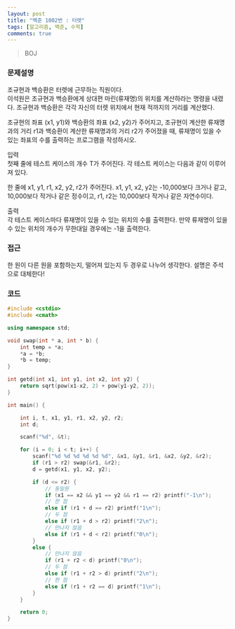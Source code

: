 ```yaml
---
layout: post
title: "백준 1002번 : 터렛"
tags: [알고리즘, 백준, 수학]
comments: true
---
```


> BOJ  

### 문제설명  
조규현과 백승환은 터렛에 근무하는 직원이다.  
이석원은 조규현과 백승환에게 상대편 마린(류재명)의 위치를 계산하라는 명령을 내렸다. 조규현과 백승환은 각각 자신의 터렛 위치에서 현재 적까지의 거리를 계산했다.  

조규현의 좌표 (x1, y1)와 백승환의 좌표 (x2, y2)가 주어지고, 조규현이 계산한 류재명과의 거리 r1과 백승환이 계산한 류재명과의 거리 r2가 주어졌을 때, 류재명이 있을 수 있는 좌표의 수를 출력하는 프로그램을 작성하시오.  

입력  
첫째 줄에 테스트 케이스의 개수 T가 주어진다. 각 테스트 케이스는 다음과 같이 이루어져 있다.  

한 줄에 x1, y1, r1, x2, y2, r2가 주어진다. x1, y1, x2, y2는 -10,000보다 크거나 같고, 10,000보다 작거나 같은 정수이고, r1, r2는 10,000보다 작거나 같은 자연수이다.  

출력  
각 테스트 케이스마다 류재명이 있을 수 있는 위치의 수를 출력한다. 만약 류재명이 있을 수 있는 위치의 개수가 무한대일 경우에는 -1을 출력한다.  

### 접근  
한 원이 다른 원을 포함하는지, 떨어져 있는지 두 경우로 나누어 생각한다. 설명은 주석으로 대체한다!  

### 코드  
~~~c++
#include <cstdio>
#include <cmath>

using namespace std;

void swap(int * a, int * b) {
    int temp = *a;
    *a = *b;
    *b = temp;
}

int getd(int x1, int y1, int x2, int y2) {
    return sqrt(pow(x1-x2, 2) + pow(y1-y2, 2));
}

int main() {

    int i, t, x1, y1, r1, x2, y2, r2;
    int d;

    scanf("%d", &t);

    for (i = 0; i < t; i++) {
        scanf("%d %d %d %d %d %d", &x1, &y1, &r1, &x2, &y2, &r2);
        if (r1 > r2) swap(&r1, &r2);
        d = getd(x1, y1, x2, y2);

        if (d <= r2) {
            // 동일원
            if (x1 == x2 && y1 == y2 && r1 == r2) printf("-1\n");
            // 한 점
            else if (r1 + d == r2) printf("1\n");
            // 두 점
            else if (r1 + d > r2) printf("2\n");
            // 만나지 않음
            else if (r1 + d < r2) printf("0\n");
        } 
        else {
            // 만나지 않음
            if (r1 + r2 < d) printf("0\n");
            // 두 점
            else if (r1 + r2 > d) printf("2\n");
            // 한 점
            else if (r1 + r2 == d) printf("1\n");
        }
    }

    return 0;
}
~~~